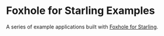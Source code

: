 # Foxhole for Starling Examples

A series of example applications built with [Foxhole for Starling](https://github.com/joshtynjala/foxhole-starling).